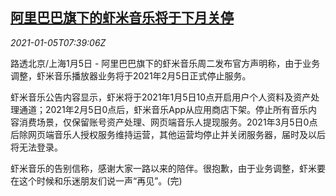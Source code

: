 <!--1609834995000-->
[阿里巴巴旗下的虾米音乐将于下月关停](https://cn.reuters.com/article/china-alibaba-xiami-music-0105-idCNKBS29A0O8)
------

<div><i>2021-01-05T07:39:06Z</i></div><p>路透北京/上海1月5日 - 阿里巴巴旗下的虾米音乐周二发布官方声明称，由于业务调整，虾米音乐播放器业务将于2021年2月5日正式停止服务。</p><p>虾米音乐公告内容显示，虾米将于2021年1月5日10点开启用户个人资料及资产处理通道；2021年2月5日0点后，虾米音乐App从应用商店下架。停止所有音乐内容消费场景，仅保留账号资产处理、网页端音乐人提现服务。2021年3月5日0点后除网页端音乐人授权服务维持运营，其他运营均停止并关闭服务器，届时及以后将无法登录。</p><p>虾米音乐的告别信称，感谢大家一路以来的陪伴。很抱歉，由于业务调整，虾米要在这个时候和乐迷朋友们说一声“再见”。(完)</p>
